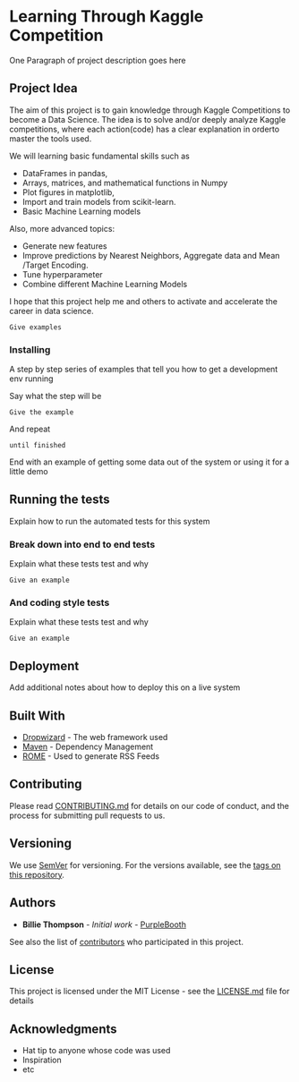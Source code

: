 # Learning Through Kaggle Competition

One Paragraph of project description goes here

## Project Idea

The aim of this project is to gain knowledge through Kaggle Competitions to become a Data Science. The idea is to solve and/or deeply analyze Kaggle competitions, where each action(code) has a clear explanation in orderto master the tools used.

We will learning basic fundamental skills such as 
- DataFrames in pandas, 
- Arrays, matrices, and mathematical functions in Numpy
- Plot figures in matplotlib, 
- Import and train models from scikit-learn.
- Basic Machine Learning models

Also, more advanced topics:

- Generate new features 
- Improve predictions by Nearest Neighbors, Aggregate data and Mean /Target Encoding.
- Tune hyperparameter
- Combine different Machine Learning Models

I hope that this project help me and others to activate and accelerate the career in data science.

```
Give examples
```

### Installing

A step by step series of examples that tell you how to get a development env running

Say what the step will be

```
Give the example
```

And repeat

```
until finished
```

End with an example of getting some data out of the system or using it for a little demo

## Running the tests

Explain how to run the automated tests for this system

### Break down into end to end tests

Explain what these tests test and why

```
Give an example
```

### And coding style tests

Explain what these tests test and why

```
Give an example
```

## Deployment

Add additional notes about how to deploy this on a live system

## Built With

* [Dropwizard](http://www.dropwizard.io/1.0.2/docs/) - The web framework used
* [Maven](https://maven.apache.org/) - Dependency Management
* [ROME](https://rometools.github.io/rome/) - Used to generate RSS Feeds

## Contributing

Please read [CONTRIBUTING.md](https://gist.github.com/PurpleBooth/b24679402957c63ec426) for details on our code of conduct, and the process for submitting pull requests to us.

## Versioning

We use [SemVer](http://semver.org/) for versioning. For the versions available, see the [tags on this repository](https://github.com/your/project/tags). 

## Authors

* **Billie Thompson** - *Initial work* - [PurpleBooth](https://github.com/PurpleBooth)

See also the list of [contributors](https://github.com/your/project/contributors) who participated in this project.

## License

This project is licensed under the MIT License - see the [LICENSE.md](LICENSE.md) file for details

## Acknowledgments

* Hat tip to anyone whose code was used
* Inspiration
* etc
